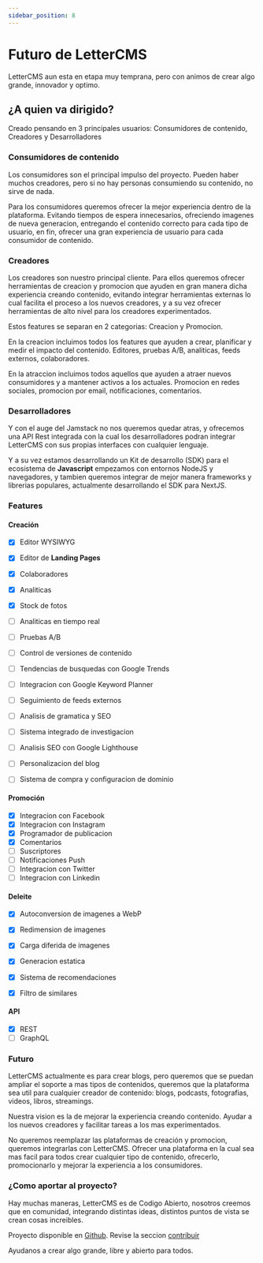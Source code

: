 ```yaml
---
sidebar_position: 8
---
```


# Futuro de LetterCMS

LetterCMS aun esta en etapa muy temprana, pero con animos de crear algo grande, innovador y optimo.

## ¿A quien va dirigido?

Creado pensando en 3 principales usuarios: Consumidores de contenido, Creadores y Desarrolladores

### Consumidores de contenido

Los consumidores son el principal impulso del proyecto. Pueden haber muchos creadores, pero si no hay personas consumiendo su contenido, no sirve de nada.

Para los consumidores queremos ofrecer la mejor experiencia dentro de la plataforma. Evitando tiempos de espera innecesarios, ofreciendo imagenes de nueva generacion, entregando el contenido correcto para cada tipo de usuario, en fin, ofrecer una gran experiencia de usuario para cada consumidor de contenido.

### Creadores

Los creadores son nuestro principal cliente. Para ellos queremos ofrecer herramientas de creacion y promocion que ayuden en gran manera dicha experiencia creando contenido, evitando integrar herramientas externas lo cual facilita el proceso a los nuevos creadores, y a su vez ofrecer herramientas de alto nivel para los creadores experimentados.

Estos features se separan en 2 categorias: Creacion y Promocion.

En la creacion incluimos todos los features que ayuden a crear, planificar y medir el impacto del contenido. Editores, pruebas A/B, analiticas, feeds externos, colaboradores.

En la atraccion incluimos todos aquellos que ayuden a atraer nuevos consumidores y a mantener activos a los actuales. Promocion en redes sociales, promocion por email, notificaciones, comentarios.

### Desarrolladores

Y con el auge del Jamstack no nos queremos quedar atras, y ofrecemos una API Rest integrada con la cual los desarrolladores podran integrar LetterCMS con sus propias interfaces con cualquier lenguaje.

Y a su vez estamos desarrollando un Kit de desarrollo (SDK) para el ecosistema de **Javascript** empezamos con entornos NodeJS y navegadores, y tambien queremos integrar de mejor manera frameworks y librerias populares, actualmente desarrollando el SDK para NextJS.

### Features

#### Creación

- [x] Editor WYSIWYG
- [x] Editor de **Landing Pages**
- [x] Colaboradores
- [x] Analiticas
- [x] Stock de fotos
- [ ] Analiticas en tiempo real
- [ ] Pruebas A/B
- [ ] Control de versiones de contenido
- [ ] Tendencias de busquedas con Google Trends
- [ ] Integracion con Google Keyword Planner
- [ ] Seguimiento de feeds externos
- [ ] Analisis de gramatica y SEO
- [ ] Sistema integrado de investigacion
- [ ] Analisis SEO con Google Lighthouse
- [ ] Personalizacion del blog
- [ ] Sistema de compra y configuracion de dominio


#### Promoción

- [x] Integracion con Facebook
- [x] Integracion con Instagram
- [x] Programador de publicacion
- [x] Comentarios
- [ ] Suscriptores
- [ ] Notificaciones Push
- [ ] Integracion con Twitter
- [ ] Integracion con Linkedin

#### Deleite

- [x] Autoconversion de imagenes a WebP
- [x] Redimension de imagenes
- [x] Carga diferida de imagenes
- [x] Generacion estatica
- [x] Sistema de recomendaciones
- [x] Filtro de similares


#### API
- [x] REST
- [ ] GraphQL

### Futuro

LetterCMS actualmente es para crear blogs, pero queremos que se puedan ampliar el soporte a mas tipos de contenidos, queremos que la plataforma sea util para cualquier creador de contenido: blogs, podcasts, fotografias, videos, libros, streamings.

Nuestra vision es la de mejorar la experiencia creando contenido. Ayudar a los nuevos creadores y facilitar tareas a los mas experimentados.

No queremos reemplazar las plataformas de creación y promocion, queremos integrarlas con LetterCMS. Ofrecer una plataforma en la cual sea mas facil para todos crear cualquier tipo de contenido, ofrecerlo, promocionarlo y mejorar la experiencia a los consumidores.


### ¿Como aportar al proyecto?

Hay muchas maneras, LetterCMS es de Codigo Abierto, nosotros creemos que en comunidad, integrando distintas ideas, distintos puntos de vista se crean cosas increibles.

Proyecto disponible en [Github](https://github.com/lettercms). Revise la seccion [contribuir](/docs/contributing/intro)

Ayudanos a crear algo grande, libre y abierto para todos.

